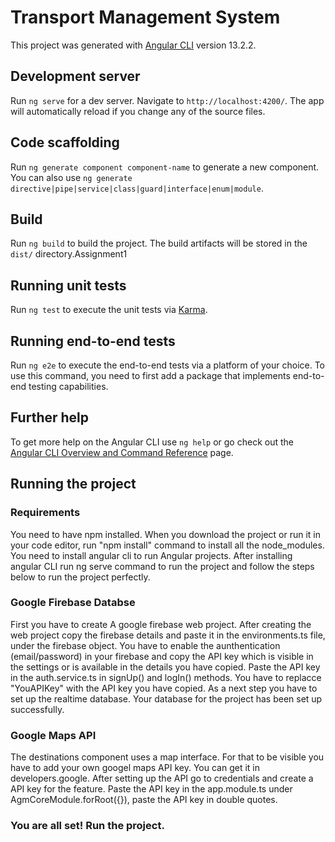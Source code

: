 # Transport Management System

This project was generated with [Angular CLI](https://github.com/angular/angular-cli) version 13.2.2.

## Development server

Run `ng serve` for a dev server. Navigate to `http://localhost:4200/`. The app will automatically reload if you change any of the source files.

## Code scaffolding

Run `ng generate component component-name` to generate a new component. You can also use `ng generate directive|pipe|service|class|guard|interface|enum|module`.

## Build

Run `ng build` to build the project. The build artifacts will be stored in the `dist/` directory.Assignment1


## Running unit tests

Run `ng test` to execute the unit tests via [Karma](https://karma-runner.github.io).

## Running end-to-end tests

Run `ng e2e` to execute the end-to-end tests via a platform of your choice. To use this command, you need to first add a package that implements end-to-end testing capabilities.

## Further help

To get more help on the Angular CLI use `ng help` or go check out the [Angular CLI Overview and Command Reference](https://angular.io/cli) page.

## Running the project

### Requirements
You need to have npm installed. When you download the project or run it in your code editor, run "npm install" command to install all the node_modules. You need to install angular cli to run Angular projects. After installing angular CLI run ng serve command to run the project and follow the steps below to run the project perfectly.

### Google Firebase Databse
First you have to create A google firebase web project. After creating the web project copy the firebase details and paste it in the environments.ts file, under the firebase object. You have to enable the aunthentication (email/password) in your firebase and copy the API key which is visible in the settings or is available in the details you have copied. Paste the API key in the auth.service.ts in signUp() and logIn() methods. You have to replacce "YouAPIKey" with the API key you have copied. As a next step you have to set up the realtime database. Your database for the project has been set up successfully.

### Google Maps API
The destinations component uses a map interface. For that to be visible you have to add your own googel maps API key. You can get it in developers.google. After setting up the API go to credentials and create a API key for the feature. Paste the API key in the app.module.ts under AgmCoreModule.forRoot({}), paste the API key in double quotes.

### You are all set! Run the project.
